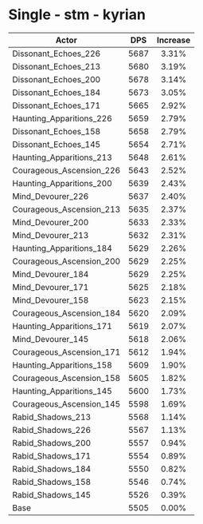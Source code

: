 # Single - stm - kyrian
| Actor | DPS | Increase |
|---|:---:|:---:|
|Dissonant_Echoes_226|5687|3.31%|
|Dissonant_Echoes_213|5680|3.19%|
|Dissonant_Echoes_200|5678|3.14%|
|Dissonant_Echoes_184|5673|3.05%|
|Dissonant_Echoes_171|5665|2.92%|
|Haunting_Apparitions_226|5659|2.79%|
|Dissonant_Echoes_158|5658|2.79%|
|Dissonant_Echoes_145|5654|2.71%|
|Haunting_Apparitions_213|5648|2.61%|
|Courageous_Ascension_226|5643|2.52%|
|Haunting_Apparitions_200|5639|2.43%|
|Mind_Devourer_226|5637|2.40%|
|Courageous_Ascension_213|5635|2.37%|
|Mind_Devourer_200|5633|2.33%|
|Mind_Devourer_213|5632|2.31%|
|Haunting_Apparitions_184|5629|2.26%|
|Courageous_Ascension_200|5629|2.25%|
|Mind_Devourer_184|5629|2.25%|
|Mind_Devourer_171|5625|2.18%|
|Mind_Devourer_158|5623|2.15%|
|Courageous_Ascension_184|5620|2.09%|
|Haunting_Apparitions_171|5619|2.07%|
|Mind_Devourer_145|5618|2.06%|
|Courageous_Ascension_171|5612|1.94%|
|Haunting_Apparitions_158|5609|1.90%|
|Courageous_Ascension_158|5605|1.82%|
|Haunting_Apparitions_145|5600|1.73%|
|Courageous_Ascension_145|5598|1.69%|
|Rabid_Shadows_213|5568|1.14%|
|Rabid_Shadows_226|5567|1.13%|
|Rabid_Shadows_200|5557|0.94%|
|Rabid_Shadows_171|5554|0.89%|
|Rabid_Shadows_184|5550|0.82%|
|Rabid_Shadows_158|5546|0.74%|
|Rabid_Shadows_145|5526|0.39%|
|Base|5505|0.00%|
